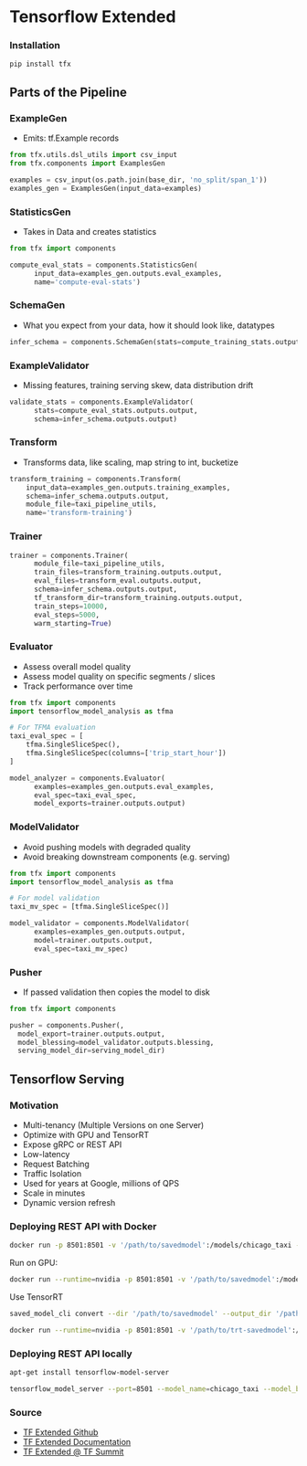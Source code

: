 
# Tensorflow Extended

### Installation

```
pip install tfx
```

## Parts of the Pipeline

### ExampleGen

* Emits: tf.Example records

```python
from tfx.utils.dsl_utils import csv_input
from tfx.components import ExamplesGen

examples = csv_input(os.path.join(base_dir, 'no_split/span_1'))
examples_gen = ExamplesGen(input_data=examples)
```

### StatisticsGen

* Takes in Data and creates statistics

```python
from tfx import components

compute_eval_stats = components.StatisticsGen(
      input_data=examples_gen.outputs.eval_examples,
      name='compute-eval-stats')
```

### SchemaGen

* What you expect from your data, how it should look like, datatypes

```python
infer_schema = components.SchemaGen(stats=compute_training_stats.outputs.output)
```

### ExampleValidator

* Missing features, training serving skew, data distribution drift

```python
validate_stats = components.ExampleValidator(
      stats=compute_eval_stats.outputs.output,
      schema=infer_schema.outputs.output)
```

### Transform

* Transforms data, like scaling, map string to int, bucketize

```python
transform_training = components.Transform(
    input_data=examples_gen.outputs.training_examples,
    schema=infer_schema.outputs.output,
    module_file=taxi_pipeline_utils,
    name='transform-training')
```

### Trainer

```python
trainer = components.Trainer(
      module_file=taxi_pipeline_utils,
      train_files=transform_training.outputs.output,
      eval_files=transform_eval.outputs.output,
      schema=infer_schema.outputs.output,
      tf_transform_dir=transform_training.outputs.output,
      train_steps=10000,
      eval_steps=5000,
      warm_starting=True)
```

### Evaluator

* Assess overall model quality
* Assess model quality on specific segments / slices
* Track performance over time

```python
from tfx import components
import tensorflow_model_analysis as tfma

# For TFMA evaluation
taxi_eval_spec = [
    tfma.SingleSliceSpec(),
    tfma.SingleSliceSpec(columns=['trip_start_hour'])
]

model_analyzer = components.Evaluator(
      examples=examples_gen.outputs.eval_examples,
      eval_spec=taxi_eval_spec,
      model_exports=trainer.outputs.output)
```


### ModelValidator

* Avoid pushing models with degraded quality
* Avoid breaking downstream components (e.g. serving)

```python
from tfx import components
import tensorflow_model_analysis as tfma

# For model validation
taxi_mv_spec = [tfma.SingleSliceSpec()]

model_validator = components.ModelValidator(
      examples=examples_gen.outputs.output,
      model=trainer.outputs.output,
      eval_spec=taxi_mv_spec)
```

### Pusher

* If passed validation then copies the model to disk

```python
from tfx import components

pusher = components.Pusher(,
  model_export=trainer.outputs.output,
  model_blessing=model_validator.outputs.blessing,
  serving_model_dir=serving_model_dir)
```

## Tensorflow Serving

### Motivation

* Multi-tenancy (Multiple Versions on one Server)
* Optimize with GPU and TensorRT
* Expose gRPC or REST API
* Low-latency
* Request Batching
* Traffic Isolation
* Used for years at Google, millions of QPS
* Scale in minutes
* Dynamic version refresh

### Deploying REST API with Docker

```bash
docker run -p 8501:8501 -v '/path/to/savedmodel':/models/chicago_taxi -e MODEL_NAME=chicago_taxi -t tensorflow/serving
```

Run on GPU:

```bash
docker run --runtime=nvidia -p 8501:8501 -v '/path/to/savedmodel':/models/chicago_taxi -e MODEL_NAME=chicago_taxi -t tensorflow/serving:latest-gpu
```

Use TensorRT

```bash
saved_model_cli convert --dir '/path/to/savedmodel' --output_dir '/path/to/trt-savedmodel' --tag_set serve tensorrt
```
```bash
docker run --runtime=nvidia -p 8501:8501 -v '/path/to/trt-savedmodel':/models/chicago_taxi -e MODEL_NAME=chicago_taxi -t tensorflow/serving:latest-gpu
```

### Deploying REST API locally

```bash
apt-get install tensorflow-model-server
```
```bash
tensorflow_model_server --port=8501 --model_name=chicago_taxi --model_base_path='/path/to/savedmodel'
```

### Source
* [TF Extended Github](https://github.com/tensorflow/tfx)
* [TF Extended Documentation](https://tensorflow.org/tfx)
* [TF Extended @ TF Summit](https://www.youtube.com/watch?v=0O201IQlkxc)
